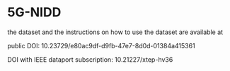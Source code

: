 # 5G-NIDD


the dataset and the instructions on how to use the dataset are available at

public DOI: 10.23729/e80ac9df-d9fb-47e7-8d0d-01384a415361

DOI with IEEE dataport subscription: 10.21227/xtep-hv36

